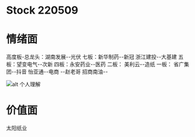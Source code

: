 # Stock 220509



# 情绪面
高度板-总龙头：湖南发展--光伏
七板：新华制药--新冠 浙江建投--大基建
五板：望变电气--次新
四板：永安药业--医药
二板： 美利云--造纸
一板： 省广集团--抖音 怡亚通--电商 --赵老哥  招商南油--

![alt 个人理解](https://perday30kilo.github.io/posts/img/220509-01.png)

# 价值面

太阳纸业
